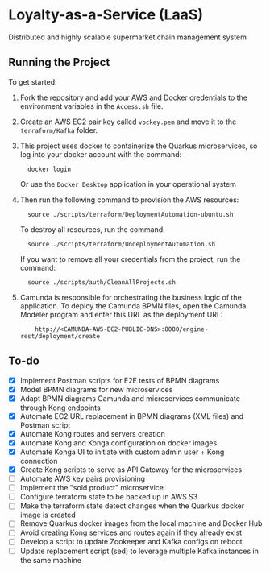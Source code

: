 # Loyalty-as-a-Service (LaaS)

Distributed and highly scalable supermarket chain management system

## Running the Project

To get started:

1.  Fork the repository and add your AWS and Docker credentials to the environment variables in the `Access.sh` file.

2.  Create an AWS EC2 pair key called `vockey.pem` and move it to the `terraform/Kafka` folder.

3.  This project uses docker to containerize the Quarkus microservices, so log into your docker account with the command:

          docker login

    Or use the `Docker Desktop` application in your operational system

4.  Then run the following command to provision the AWS resources:

          source ./scripts/terraform/DeploymentAutomation-ubuntu.sh

    To destroy all resources, run the command:

          source ./scripts/terraform/UndeploymentAutomation.sh

    If you want to remove all your credentials from the project, run the command:

          source ./scripts/auth/CleanAllProjects.sh

5.  Camunda is responsible for orchestrating the business logic of the application. To deploy the Camunda BPMN files, open the Camunda Modeler program and enter this URL as the deployment URL:

            http://<CAMUNDA-AWS-EC2-PUBLIC-DNS>:8080/engine-rest/deployment/create

## To-do

- [x] Implement Postman scripts for E2E tests of BPMN diagrams
- [x] Model BPMN diagrams for new microservices
- [x] Adapt BPMN diagrams Camunda and microservices communicate through Kong endpoints
- [x] Automate EC2 URL replacement in BPMN diagrams (XML files) and Postman script
- [x] Automate Kong routes and servers creation
- [x] Automate Kong and Konga configuration on docker images
- [x] Automate Konga UI to initiate with custom admin user + Kong connection
- [x] Create Kong scripts to serve as API Gateway for the microservices
- [ ] Automate AWS key pairs provisioning
- [ ] Implement the "sold product" microservice
- [ ] Configure terraform state to be backed up in AWS S3
- [ ] Make the terraform state detect changes when the Quarkus docker image is created
- [ ] Remove Quarkus docker images from the local machine and Docker Hub
- [ ] Avoid creating Kong services and routes again if they already exist
- [ ] Develop a script to update Zookeeper and Kafka configs on reboot
- [ ] Update replacement script (sed) to leverage multiple Kafka instances in the same machine
